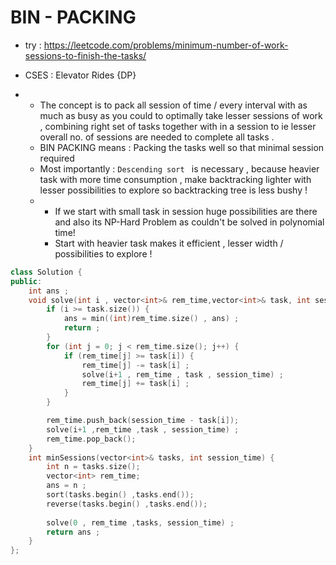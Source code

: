 # BIN - PACKING

- try : https://leetcode.com/problems/minimum-number-of-work-sessions-to-finish-the-tasks/
- CSES : Elevator Rides {DP}

- - The concept is to pack all session of time / every interval with as much as busy as you could to optimally take lesser sessions of work , combining right set of tasks together with in a session to ie lesser overall no. of sessions are needed to complete all tasks .
  - BIN PACKING means : Packing the tasks well so that minimal session required
  - Most importantly : `Descending sort ` is necessary , because heavier task with more time consumption , make backtracking lighter with lesser possibilities to explore so backtracking tree is less bushy !
  - - If we start with small task in session huge possibilities are there and also its NP-Hard Problem as couldn't be solved in polynomial time!
    - Start with heavier task makes it efficient , lesser width / possibilities to explore !

```cpp
class Solution {
public:
    int ans ;
    void solve(int i , vector<int>& rem_time,vector<int>& task, int session_time) {
        if (i >= task.size()) {
            ans = min((int)rem_time.size() , ans) ;
            return ;
        }
        for (int j = 0; j < rem_time.size(); j++) {
            if (rem_time[j] >= task[i]) {
                rem_time[j] -= task[i] ;
                solve(i+1 , rem_time , task , session_time) ;
                rem_time[j] += task[i] ;
            }
        }

        rem_time.push_back(session_time - task[i]);
        solve(i+1 ,rem_time ,task , session_time) ;
        rem_time.pop_back();
    }
    int minSessions(vector<int>& tasks, int session_time) {
        int n = tasks.size();
        vector<int> rem_time;
        ans = n ;
        sort(tasks.begin() ,tasks.end());
        reverse(tasks.begin() ,tasks.end());
        
        solve(0 , rem_time ,tasks, session_time) ;
        return ans ;
    }
};

```
